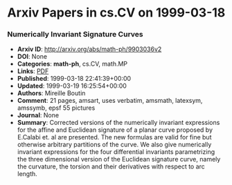 # Arxiv Papers in cs.CV on 1999-03-18
### Numerically Invariant Signature Curves
- **Arxiv ID**: http://arxiv.org/abs/math-ph/9903036v2
- **DOI**: None
- **Categories**: **math-ph**, cs.CV, math.MP
- **Links**: [PDF](http://arxiv.org/pdf/math-ph/9903036v2)
- **Published**: 1999-03-18 22:41:39+00:00
- **Updated**: 1999-03-19 16:25:54+00:00
- **Authors**: Mireille Boutin
- **Comment**: 21 pages, amsart, uses verbatim, amsmath, latexsym, amssymb, epsf 55
  pictures
- **Journal**: None
- **Summary**: Corrected versions of the numerically invariant expressions for the affine and Euclidean signature of a planar curve proposed by E.Calabi et. al are presented. The new formulas are valid for fine but otherwise arbitrary partitions of the curve. We also give numerically invariant expressions for the four differential invariants parametrizing the three dimensional version of the Euclidean signature curve, namely the curvature, the torsion and their derivatives with respect to arc length.



